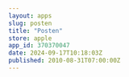```yaml
---
layout: apps
slug: posten
title: "Posten"
store: apple
app_id: 370370047
date: 2024-09-17T10:18:03Z
published: 2010-08-31T07:00:00Z
---
```

